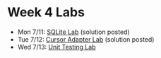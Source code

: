 # Week 4 Labs

- Mon 7/11: [SQLite Lab](https://github.com/ga-adi-nyc/SQLite-Lab) (solution posted)
- Tue 7/12: [Cursor Adapter Lab](https://github.com/ga-adi-nyc/CursorAdapter-Lab) (solution posted)
- Wed 7/13: [Unit Testing Lab](https://github.com/ga-adi-nyc/Unit-Testing-Lab)
